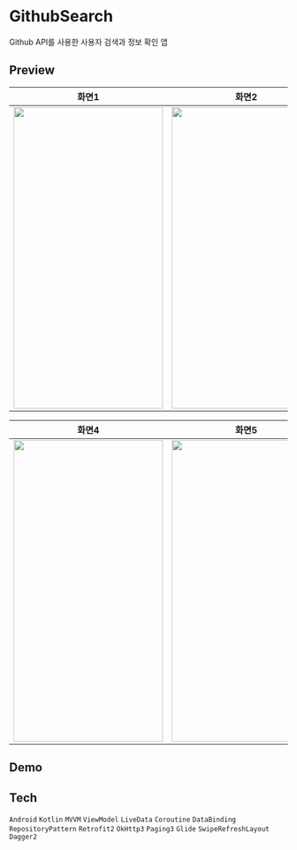 # GithubSearch
Github API를 사용한 사용자 검색과 정보 확인 앱 <br>


## Preview

| 화면1 | 화면2 | 화면3 |
|:-------------------------:|:-------------------------:|:-------------------------:|
|<img src = "https://user-images.githubusercontent.com/47595801/150273939-8c0be546-63b9-45b8-9bd7-95fe6c8b6cdf.jpg" width="270" height="545">|<img src = "https://user-images.githubusercontent.com/47595801/150273946-d485220b-ab7f-46f6-bd2b-904d574bec25.jpg" width="270" height="545">|<img src = "https://user-images.githubusercontent.com/47595801/150273943-71cd87e9-fb61-4262-bd65-5b1b925f2224.jpg" width="270" height="545">|

| 화면4 | 화면5 | 화면6 |
|:-------------------------:|:-------------------------:|:-------------------------:|
|<img src = "https://user-images.githubusercontent.com/47595801/150273929-c5f29b26-cb55-4820-8653-f5d844953161.jpg" width="270" height="545">|<img src = "https://user-images.githubusercontent.com/47595801/150273949-7a05a387-6f64-475a-b186-c26b1d2997cb.jpg" width="270" height="545">|<img src = "https://user-images.githubusercontent.com/47595801/150273935-db6150c2-9469-455d-97cf-42df6eb6033f.jpg" width="270" height="545">|

## Demo



## Tech
`Android` `Kotlin` `MVVM` `ViewModel` `LiveData` `Coroutine` `DataBinding` `RepositoryPattern` `Retrofit2` `OkHttp3` `Paging3` `Glide` `SwipeRefreshLayout` `Dagger2`
